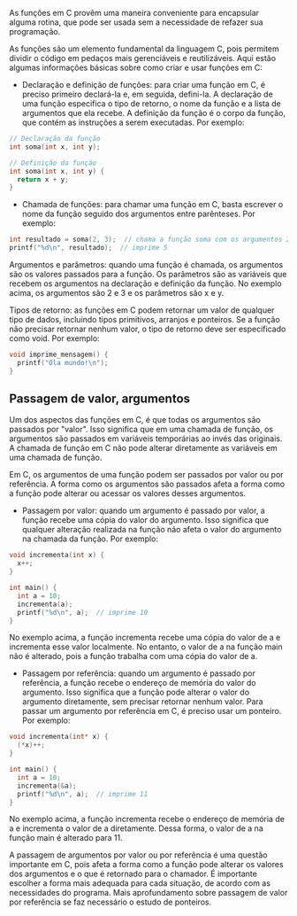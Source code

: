 As funções em C provêm uma maneira conveniente para encapsular alguma rotina, que pode ser usada sem a necessidade de refazer sua programação.

As funções são um elemento fundamental da linguagem C, pois permitem dividir o código em pedaços mais gerenciáveis e reutilizáveis. Aqui estão algumas informações básicas sobre como criar e usar funções em C:

* Declaração e definição de funções: para criar uma função em C, é preciso primeiro declará-la e, em seguida, defini-la. A declaração de uma função especifica o tipo de retorno, o nome da função e a lista de argumentos que ela recebe. A definição da função é o corpo da função, que contém as instruções a serem executadas. Por exemplo:
```C
// Declaração da função
int soma(int x, int y);

// Definição da função
int soma(int x, int y) {
  return x + y;
}
```

* Chamada de funções: para chamar uma função em C, basta escrever o nome da função seguido dos argumentos entre parênteses. Por exemplo:
```c
int resultado = soma(2, 3);  // chama a função soma com os argumentos 2 e 3
printf("%d\n", resultado);  // imprime 5
```

Argumentos e parâmetros: quando uma função é chamada, os argumentos são os valores passados para a função. Os parâmetros são as variáveis que recebem os argumentos na declaração e definição da função. No exemplo acima, os argumentos são 2 e 3 e os parâmetros são x e y.

Tipos de retorno: as funções em C podem retornar um valor de qualquer tipo de dados, incluindo tipos primitivos, arranjos e ponteiros. Se a função não precisar retornar nenhum valor, o tipo de retorno deve ser especificado como void. Por exemplo:
```c
void imprime_mensagem() {
  printf("Ola mundo!\n");
}
```

## Passagem de valor, argumentos

Um dos aspectos das funções em C, é que todas os argumentos são passados por "valor". Isso significa que em uma chamada de função, os argumentos são passados em variáveis temporárias ao invés das originais. A chamada de função em C não pode alterar diretamente as variáveis em uma chamada de função.

Em C, os argumentos de uma função podem ser passados por valor ou por referência. A forma como os argumentos são passados afeta a forma como a função pode alterar ou acessar os valores desses argumentos.

* Passagem por valor: quando um argumento é passado por valor, a função recebe uma cópia do valor do argumento. Isso significa que qualquer alteração realizada na função não afeta o valor do argumento na chamada da função. Por exemplo:
```c
void incrementa(int x) {
  x++;
}

int main() {
  int a = 10;
  incrementa(a);
  printf("%d\n", a);  // imprime 10
}
```

No exemplo acima, a função incrementa recebe uma cópia do valor de a e incrementa esse valor localmente. No entanto, o valor de a na função main não é alterado, pois a função trabalha com uma cópia do valor de a.

* Passagem por referência: quando um argumento é passado por referência, a função recebe o endereço de memória do valor do argumento. Isso significa que a função pode alterar o valor do argumento diretamente, sem precisar retornar nenhum valor. Para passar um argumento por referência em C, é preciso usar um ponteiro. Por exemplo:
```c
void incrementa(int* x) {
  (*x)++;
}

int main() {
  int a = 10;
  incrementa(&a);
  printf("%d\n", a);  // imprime 11
}
```

No exemplo acima, a função incrementa recebe o endereço de memória de a e incrementa o valor de a diretamente. Dessa forma, o valor de a na função main é alterado para 11.

A passagem de argumentos por valor ou por referência é uma questão importante em C, pois afeta a forma como a função pode alterar os valores dos argumentos e o que é retornado para o chamador. É importante escolher a forma mais adequada para cada situação, de acordo com as necessidades do programa. Mais aprofundamento sobre passagem de valor por referência se faz necessário o estudo de ponteiros.
